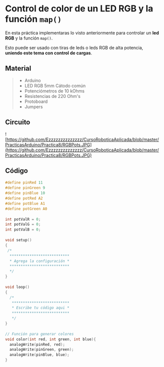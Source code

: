# Control de color de un LED RGB y la función ``map()``

En esta práctica implementaras lo visto anteriormente para controlar un **led RGB** y la función ``map()``. 

Esto puede ser usado con tiras de leds o leds RGB de alta potencia, **uniendo este tema con control de cargas**.

## Material
> - Arduino
> - LED RGB 5mm Cátodo común
> - Potenciómetros de 10 kOhms
> - Resistencias de 220 Ohm's
> - Protoboard
> - Jumpers

## Circuito
![https://github.com/Ezzzzzzzzzzzzzz/CursoRoboticaAplicada/blob/master/PracticasArduino/Practica8/RGBPots.JPG](https://github.com/Ezzzzzzzzzzzzzz/CursoRoboticaAplicada/blob/master/PracticasArduino/Practica8/RGBPots.JPG)

## Código
```c
#define pinRed 11
#define pinGreen 9
#define pinBlue 10
#define potRed A2
#define potBlue A1
#define potGreen A0

int potValR = 0;
int potValG = 0;
int potValB = 0;

void setup()
{
 /*
  ***************************
  * Agrega la configuración *
  ***************************
  */
}

void loop()
{
  /*
   **************************
   * Escribe tu código aqui *
   **************************
   */
}

// Función para generar colores
void color(int red, int green, int blue){
  analogWrite(pinRed, red);
  analogWrite(pinGreen, green);
  analogWrite(pinBlue, blue);
}
```

<!--stackedit_data:
eyJoaXN0b3J5IjpbMTYwOTUzODc5NSwtMTg2MDYyNjgzMV19
-->